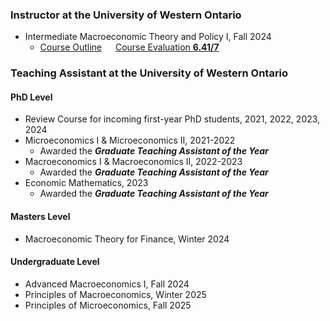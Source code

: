 ### Instructor at the University of Western Ontario
- Intermediate Macroeconomic Theory and Policy I, Fall 2024 
    - [Course Outline](https://fxiangecon.github.io/teaching/2024-Course_Outline.pdf) &emsp; [Course Evaluation **6.41/7**](https://fxiangecon.github.io/teaching/2024-Course_Evaluation.pdf)


### Teaching Assistant at the University of Western Ontario

#### **PhD Level**
- Review Course for incoming first-year PhD students, 2021, 2022, 2023, 2024
- Microeconomics I & Microeconomics II, 2021-2022
    - Awarded the ***Graduate Teaching Assistant of the Year***
- Macroeconomics I & Macroeconomics II, 2022-2023
    - Awarded the ***Graduate Teaching Assistant of the Year***
- Economic Mathematics, 2023
    - Awarded the ***Graduate Teaching Assistant of the Year***
#### **Masters Level**
- Macroeconomic Theory for Finance, Winter 2024
#### **Undergraduate Level**
- Advanced Macroeconomics I, Fall 2024
- Principles of Macroeconomics, Winter 2025
- Principles of Microeconomics, Fall 2025
